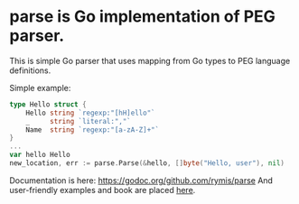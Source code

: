 parse is Go implementation of PEG parser.
=========================================

This is simple Go parser that uses mapping from Go types to PEG language definitions.

Simple example:
``` Go
type Hello struct {
	Hello string `regexp:"[hH]ello"`
	_     string `literal:","`
	Name  string `regexp:"[a-zA-Z]+"`
}
...
var hello Hello
new_location, err := parse.Parse(&hello, []byte("Hello, user"), nil)
```

Documentation is here: https://godoc.org/github.com/rymis/parse
And user-friendly examples and book are placed [here](https://github.com/rymis/parse_examples/blob/master/book.md).

